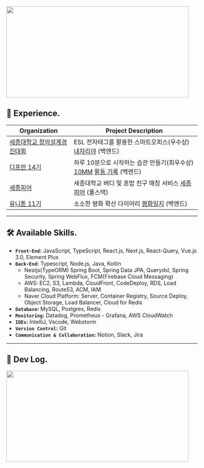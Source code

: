 
<!--
<br/>
 
[![Anurag's github stats](https://github-readme-stats.vercel.app/api?username=uiurihappy&show_icons=true&theme=vuefy)](https://github.com/uiurihappy/uiurihappy)
[![Top Langs](https://github-readme-stats.vercel.app/api/top-langs/?username=uiurihappy&layout=compact&langs_count=8&theme=white)](https://github.com/uiurihappy?tab=repositories&q=&type=&language=java&sort=)
-->


<!-- <a href="https://ybchar.notion.site/Yunbeom-d81729a2f1be49b3bda27137726f23d9"> DevLog Notion</a> <br/> -->
<!--
<a href="https://github.com/devxb/gitanimals">
  <img src="https://render.gitanimals.org/lines/uiurihappy" width="1000" height="120"/>
</a>
-->
<div align="center" style="display: flex; justify-content: space-between;">
  <a href="https://github.com/devxb/gitanimals">
    <img src="https://render.gitanimals.org/farms/uiurihappy" width="480" height="240"/>
  </a>
  
</div>

## 🚀 Experience.
| Organization                                                                                           | Project Description                                                                                                                |
|------------------------------------------------------------------------------------------------------|----------------------------------------------------------------------------------------------------------------------------|
| [세종대학교 창의설계경진대회](https://github.com/team-asos/asos-server)                                | ESL 전자태그를 활용한 스마트오피스(우수상) [내자리야](https://youtu.be/YBxEm7mVuEE?si=vnolbVn3ordreFSd) (백엔드)              |
| [디프만 14기](https://github.com/depromeet/10mm-server)                                                | 하루 10분으로 시작하는 습관 만들기(최우수상) [10MM](https://info.10mm.today/) [활동 기록](https://velog.io/@uiurihappy/series/%EB%94%94%ED%94%84%EB%A7%8C-14%EA%B8%B0) (백엔드) |
| [세종피어](https://github.com/SejongPeer/SejongPeer-back)                                              | 세종대학교 버디 및 혼밥 친구 매칭 서비스 [세종피어](https://sejongpeer.co.kr) (풀스택)                                             |
| [유니톤 11기](https://github.com/T1F5)                                              | 소소한 평화 확산 다이어리 [평화일지](https://daybook.site) (백엔드)                                             |

---


## 🛠️ Available Skills.

- **`Front-End`:** JavaScript, TypeScript, React.js, Next.js, React-Query, Vue.js 3.0, Element Plus
- **`Back-End`:** Typescript, Node.js, Java, Kotlin
    - Nestjs(TypeORM) Spring Boot, Spring Data JPA, Querydsl, Spring Security, Spring WebFlux, FCM(Firebase Cloud Messaging)
    - AWS: EC2, S3, Lambda, CloudFront, CodeDeploy, RDS, Load Balancing, Route53, ACM, IAM
    - Naver Cloud Platform: Server, Container Registry, Source Deploy, Object Storage, Load Balancer, Cloud for Redis
- **`Database`:** MySQL, Postgres, Redis
- **`Monitoring`:** Datadog, Prometheus - Grafana, AWS CloudWatch
- **`IDEs`:** IntelliJ, Vscode, Webstorm
- **`Version Control`:** Git
- **`Communication & Collaboration`:** Notion, Slack, Jira

---
## 📝 Dev Log.

<a href="https://velog.io/@uiurihappy">
    <img src="https://velog-readme-stats.vercel.app/api?name=uiurihappy" width="480" height="240"/>
</a>


